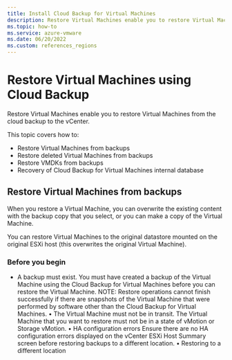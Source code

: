 ```yaml
---
title: Install Cloud Backup for Virtual Machines
description: Restore Virtual Machines enable you to restore Virtual Machines from the cloud backup to the vCenter. 
ms.topic: how-to
ms.service: azure-vmware
ms.date: 06/20/2022
ms.custom: references_regions
---
```


# Restore Virtual Machines using Cloud Backup

Restore Virtual Machines enable you to restore Virtual Machines from the cloud backup to the vCenter. 

This topic covers how to:
* Restore Virtual Machines from backups
* Restore deleted Virtual Machines from backups
* Restore VMDKs from backups
* Recovery of Cloud Backup for Virtual Machines internal database

## Restore Virtual Machines from backups

When you restore a Virtual Machine, you can overwrite the existing content with the backup copy that you select, or you can make a copy of the Virtual Machine.

You can restore Virtual Machines to the original datastore mounted on the original ESXi host (this overwrites the original Virtual Machine).

### Before you begin

* A backup must exist.
You must have created a backup of the Virtual Machine using the Cloud Backup for Virtual Machines before you can restore the Virtual Machine.
NOTE: Restore operations cannot finish successfully if there are snapshots of the Virtual Machine that were performed by software other than the Cloud Backup for Virtual Machines.
•	The Virtual Machine must not be in transit.
The Virtual Machine that you want to restore must not be in a state of vMotion or Storage vMotion.
•	HA configuration errors
Ensure there are no HA configuration errors displayed on the vCenter ESXi Host Summary screen before restoring backups to a different location.
•	Restoring to a different location
